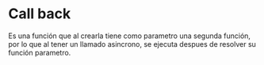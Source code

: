 # Call back

Es una función que al crearla tiene como parametro una segunda función, por lo que al tener un llamado asincrono, se ejecuta despues de resolver su función parametro.